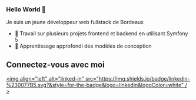 ### Hello World 👋 
Je suis un jeune développeur web fullstack de Bordeaux

- 🔭 Travail sur plusieurs projets frontend et backend en utilisant Symfony 5
- 🌱 Apprentissage approfondi des modèles de conception

## Connectez-vous avec moi

[<img align="left" alt="linked-in" src="https://img.shields.io/badge/linkedin-%230077B5.svg?&style=for-the-badge&logo=linkedin&logoColor=white" / >]( https://www.linkedin.com/in/mohammad-faisal-2665b5134 )
